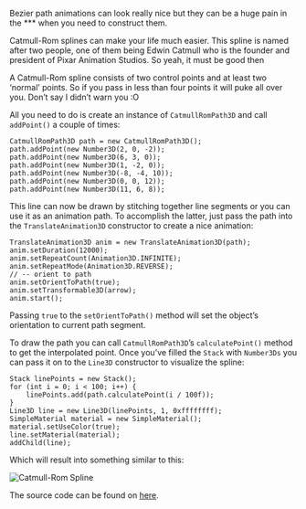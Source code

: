 Bezier path animations can look really nice but they can be a huge pain in the *** when you need to construct them.

Catmull-Rom splines can make your life much easier. This spline is named after two people, one of them being Edwin Catmull who is the founder and president of Pixar Animation Studios. So yeah, it must be good then 

A Catmull-Rom spline consists of two control points and at least two ‘normal’ points. So if you pass in less than four points it will puke all over you. Don’t say I didn’t warn you :O

All you need to do is create an instance of `CatmullRomPath3D` and call `addPoint()` a couple of times:
```
CatmullRomPath3D path = new CatmullRomPath3D();
path.addPoint(new Number3D(2, 0, -2));
path.addPoint(new Number3D(6, 3, 0));
path.addPoint(new Number3D(1, -2, 0));
path.addPoint(new Number3D(-8, -4, 10));
path.addPoint(new Number3D(0, 0, 12));
path.addPoint(new Number3D(11, 6, 8));
```
This line can now be drawn by stitching together line segments or you can use it as an animation path.
To accomplish the latter, just pass the path into the `TranslateAnimation3D` constructor to create a nice animation:
```
TranslateAnimation3D anim = new TranslateAnimation3D(path);
anim.setDuration(12000);
anim.setRepeatCount(Animation3D.INFINITE);
anim.setRepeatMode(Animation3D.REVERSE);
// -- orient to path
anim.setOrientToPath(true);
anim.setTransformable3D(arrow);
anim.start();
```
Passing `true` to the `setOrientToPath()` method will set the object’s orientation to current path segment.

To draw the path you can call `CatmullRomPath3D`’s `calculatePoint()` method to get the interpolated point. Once you’ve filled the `Stack` with `Number3Ds` you can pass it on to the `Line3D` constructor to visualize the spline:
```
Stack linePoints = new Stack();
for (int i = 0; i < 100; i++) {
	linePoints.add(path.calculatePoint(i / 100f));
}
Line3D line = new Line3D(linePoints, 1, 0xffffffff);
SimpleMaterial material = new SimpleMaterial();
material.setUseColor(true);
line.setMaterial(material);
addChild(line);
```
Which will result into something similar to this:

![Catmull-Rom Spline](http://www.rozengain.com/files/rajawali/rajawali-catmull-rom-spline.jpg)

The source code can be found on [here](https://github.com/MasDennis/RajawaliExamples/blob/master/src/com/monyetmabuk/rajawali/tutorials/RajawaliCatmullRomRenderer.java).